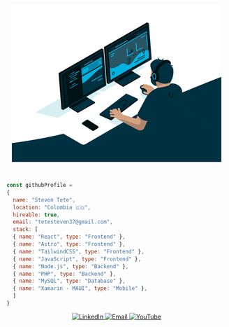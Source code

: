 <div style="margin-bottom: -50px; display: flex; justify-content: center;">
<img src="src/gifs/coding.gif" alt="Name gif" style="object-fit: contain; margin-top: -40px; margin-bottom: 80px;">
</div>

```js
const githubProfile =
{ 
  name: "Steven Tete",
  location: "Colombia 🇨🇴",
  hireable: true,
  email: "tetesteven37@gmail.com",
  stack: [
  { name: "React", type: "Frontend" },
  { name: "Astro", type: "Frontend" },
  { name: "TailwindCSS", type: "Frontend" },
  { name: "JavaScript", type: "Frontend" },
  { name: "Node.js", type: "Backend" },
  { name: "PHP", type: "Backend" },
  { name: "MySQL", type: "Database" },
  { name: "Xamarin - MAUI", type: "Mobile" },
  ]
}
```

<div align="center">
  <a href="https://www.linkedin.com/in/steventete/">
    <img src="https://img.shields.io/badge/LinkedIn-%230077B5.svg?style=for-the-badge&logo=LinkedIn&logoColor=white" alt="LinkedIn">
  </a>
  <a href="mailto:tetesteven37@gmail.com">
    <img src="https://img.shields.io/badge/Email-%23333.svg?style=for-the-badge&logo=Gmail&logoColor=white" alt="Email">
  </a>
    <a href="https://www.youtube.com/@SimpleTTech">
      <img src="https://img.shields.io/badge/YouTube-%23FF0000.svg?style=for-the-badge&logo=YouTube&logoColor=white" alt="YouTube">
    </a>
</div>